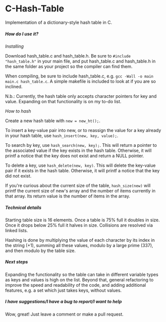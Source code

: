 # C-Hash-Table
Implementation of a dictionary-style hash table in C.


##### How do I use it?
_Installing_

Download hash_table.c and hash_table.h. Be sure to `#include "hash_table.h"` in your main file, and put hash_table.c and hash_table.h in the same folder as your project so the compiler can find them.

When compiling, be sure to include hash_table.c, e.g. `gcc -Wall -o main main.c hash_table.c`. A simple makefile is included to look at if you are so inclined.

N.b.: Currently, the hash table only accepts character pointers for key and value. Expanding on that functionality is on my to-do list.

_How to hash_

Create a new hash table with `new = new_ht();`. 

To insert a key-value pair into new, or to reassign the value for a key already in your hash table, use `hash_insert(new, key, value);`. 

To search by key, use `hash_search(new, key);`. This will return a pointer to the associated value if the key exists in the hash table. Otherwise, it will printf a notice that the key does not exist and return a NULL pointer.

To delete a key, use `hash_delete(new, key)`. This will delete the key-value pair if it exists in the hash table. Otherwise, it will printf a notice that the key did not exist. 

If you're curious about the current size of the table, `hash_size(new)` will printf the current size of new's array and the number of items currently in that array. Its return value is the number of items in the array. 


##### Technical details
Starting table size is 16 elements. Once a table is 75% full it doubles in size. Once it drops below 25% full it halves in size. Collisions are resolved via linked lists. 

Hashing is done by multiplying the value of each character by its index in the string (+1), summing all these values, modulo by a large prime (337), and then modulo by the table size. 


##### Next steps
Expanding the functionality so the table can take in different variable types as keys and values is high on the list. Beyond that, general refactoring to improve the speed and readability of the code, and adding additional features, e.g. a set which just takes keys, without values.


##### I have suggestions/I have a bug to report/I want to help
Wow, great! Just leave a comment or make a pull request. 
